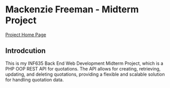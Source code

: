 # Mackenzie Freeman - Midterm Project
[Project Home Page](https://midterm-project-1cr0.onrender.com/)

## Introdcution 
This is my INF635 Back End Web Development Midterm Project, which is a PHP OOP REST API for quotations. The API allows for creating, retrieving, updating, and deleting quotations, providing a flexible and scalable solution for handling quotation data.




